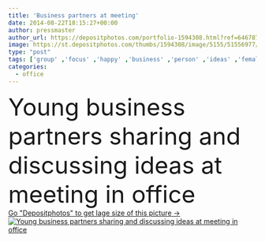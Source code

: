 ```yaml
---
title: 'Business partners at meeting'
date: 2014-08-22T18:15:27+00:00
author: pressmaster
author_url: https://depositphotos.com/portfolio-1594308.html?ref=64678756
image: https://st.depositphotos.com/thumbs/1594308/image/5155/51556977/api_thumb_450.jpg?forcejpeg=true
type: "post"
tags: ['group' ,'focus' ,'happy' ,'business' ,'person' ,'ideas' ,'female' ,'young' ,'smiling' ,'people' ,'caucasian' ,'male' ,'Men' ,'idea' ,'corporate' ,'office' ,'indoor' ,'woman' ,'conversation' ,'talking' ,'occupation' ,'professional' ,'lifestyle' ,'work' ,'job' ,'businessman' ,'planning' ,'attention' ,'inside' ,'discussion' ,'busy' ,'strategy' ,'profession' ,'executive' ,'casual' ,'handsome' ,'positive' ,'communicating' ,'teamwork' ,'workplace' ,'share' ,'contemporary' ,'successful' ,'meeting' ,'businesswoman' ,'confident' ,'speaking' ,'businesspeople' ,'IT' ,'employment' ]
categories: 
  - office
---
```

<div aling="center">
            <font size="60"> Young business partners sharing and discussing ideas at meeting in office</font>   
</div>
<div>
    <a href='https://st.depositphotos.com/thumbs/1594308/image/5155/51556977/api_thumb_450.jpg?forcejpeg=true?ref=64678756' target=_blank > Go "Depositphotos" to get lage size of this picture ->
        <img href='https://st.depositphotos.com/thumbs/1594308/image/5155/51556977/api_thumb_450.jpg?forcejpeg=true?ref=64678756' src='https://st.depositphotos.com/1594308/5155/i/950/depositphotos_51556977-stock-photo-business-partners-at-meeting.jpg?forcejpeg=true' alt='Young business partners sharing and discussing ideas at meeting in office' >
    </a>
</div>
